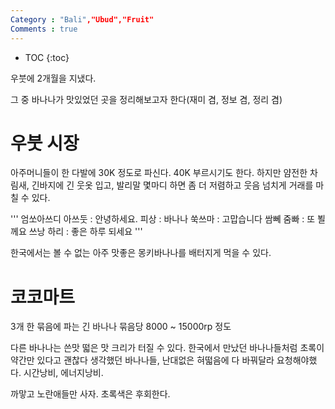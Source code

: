 ```yaml
---
Category : "Bali","Ubud","Fruit"
Comments : true
---
```


* TOC
{:toc}

우붓에 2개월을 지냈다.

그 중 바나나가 맛있었던 곳을 정리해보고자 한다(재미 겸, 정보 겸, 정리 겸)



# 우붓 시장

아주머니들이 한 다발에 30K 정도로 파신다. 
40K 부르시기도 한다. 하지만 얌전한 차림새, 긴바지에 긴 웃옷 입고, 발리말 몇마디 하면 좀 더 저렴하고 웃음 넘치게 거래를 마칠 수 있다. 

'''
엄쏘아쓰디 아쓰둣 : 안녕하세요.
피상 : 바나나
쑥쓰마 : 고맙습니다
쌈뻬 줌빠 : 또 뵐께요
쓰낭 하리 : 좋은 하루 되세요
'''


한국에서는 볼 수 없는 아주 맛좋은 몽키바나나를 배터지게 먹을 수 있다.

# 코코마트 

3개 한 묶음에 파는 긴 바나나
묶음당 8000 ~ 15000rp 정도

다른 바나나는 쓴맛 떫은 맛 크리가 터질 수 있다. 한국에서 만났던 바나나들처럼 초록이 약간만 있다고 괜찮다 생각했던 바나나들, 난대없은 혀떫음에 다 바꿔달라 요청해야했다. 시간낭비, 에너지낭비.

까맣고 노란애들만 사자. 초록색은 후회한다.

